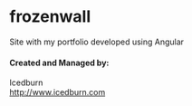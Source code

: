 # frozenwall
Site with my portfolio developed using Angular

#### Created and Managed by:
Icedburn<br/>
http://www.icedburn.com
